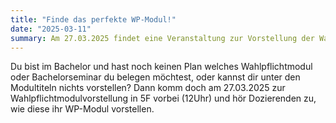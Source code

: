 ```yaml
---
title: "Finde das perfekte WP-Modul!"
date: "2025-03-11"
summary: Am 27.03.2025 findet eine Veranstaltung zur Vorstellung der Wahlpflichtmodule im Bachelor in 5F um 12:00 Uhr statt.
---
```


Du bist im Bachelor und hast noch keinen Plan welches Wahlpflichtmodul oder Bachelorseminar du belegen möchtest, oder kannst dir unter den Modultiteln nichts vorstellen?
Dann komm doch am 27.03.2025 zur Wahlpflichtmodulvorstellung in 5F vorbei (12Uhr) und hör Dozierenden zu, wie diese ihr WP-Modul vorstellen.
